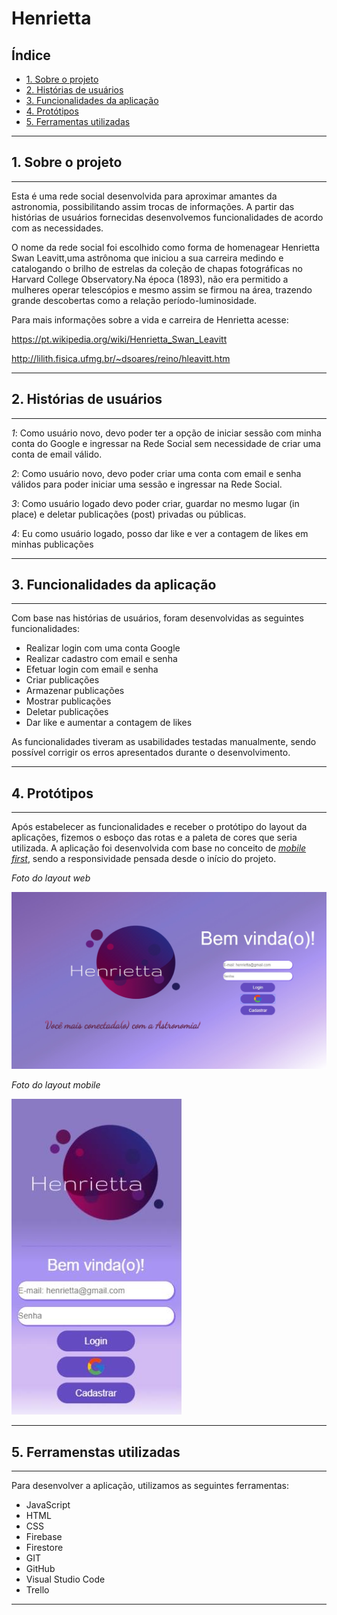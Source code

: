 # Henrietta

## Índice

* [1. Sobre o projeto](#1-sobre-o-projeto)
* [2. Histórias de usuários](#2-historias-de-usuarios)
* [3. Funcionalidades da aplicação](#3-funcionalidades-da-aplicação)
* [4. Protótipos](#4-prototipos)
* [5. Ferramentas utilizadas](#5-ferramentas-utilizadas)

***

## 1. Sobre o projeto
***

Esta é uma rede social desenvolvida para aproximar amantes da astronomia, possibilitando assim trocas de informações. A partir das histórias de usuários fornecidas desenvolvemos funcionalidades de acordo com as necessidades.

O nome da rede social foi escolhido como forma de homenagear Henrietta Swan Leavitt,uma astrônoma que iniciou a sua carreira medindo e catalogando o brilho de estrelas da coleção de chapas fotográficas no Harvard College Observatory.Na época (1893), não era permitido a mulheres operar telescópios e mesmo assim se firmou na área, trazendo grande descobertas como a relação período-luminosidade. 

Para mais informações sobre a vida e carreira de Henrietta acesse: 

https://pt.wikipedia.org/wiki/Henrietta_Swan_Leavitt

http://lilith.fisica.ufmg.br/~dsoares/reino/hleavitt.htm

***
## 2. Histórias de usuários
***

_1_: Como usuário novo, devo poder ter a opção de iniciar sessão com minha conta do Google e ingressar na Rede Social sem necessidade de criar uma conta de email válido.

_2_: Como usuário novo, devo poder criar uma conta com email e senha válidos para poder iniciar uma sessão e ingressar na Rede Social.

_3_: Como usuário logado devo poder criar, guardar no mesmo lugar (in place) e deletar publicações (post) privadas ou públicas.

_4_: Eu como usuário logado, posso dar like e ver a contagem de likes em minhas publicações

***
## 3. Funcionalidades da aplicação
***

Com base nas histórias de usuários, foram desenvolvidas as seguintes funcionalidades:

* Realizar login com uma conta Google
* Realizar cadastro com email e senha
* Efetuar login com email e senha
* Criar publicações
* Armazenar publicações
* Mostrar publicações
* Deletar publicações
* Dar like e aumentar a contagem de likes

As funcionalidades tiveram as usabilidades testadas manualmente, sendo possível corrigir os erros apresentados durante o desenvolvimento.

***
## 4. Protótipos
***

Após estabelecer as funcionalidades e receber o protótipo do layout da aplicações, fizemos o esboço das rotas e a paleta de cores que seria utilizada. A aplicação foi desenvolvida com base no conceito de [_mobile first_](ttps://tableless.com.br/obile-first-a-arte-de-pensar-cm-foco/), sendo a responsividade pensada desde o início do projeto.

_Foto do layout web_

![web](src/images/web.jpeg)

_Foto do layout mobile_

![mobile](src/images/mobile.jpeg)

***
## 5. Ferramenstas utilizadas
***

Para desenvolver a aplicação, utilizamos as seguintes ferramentas:

* JavaScript
* HTML
* CSS
* Firebase
* Firestore
* GIT
* GitHub
* Visual Studio Code
* Trello

***
